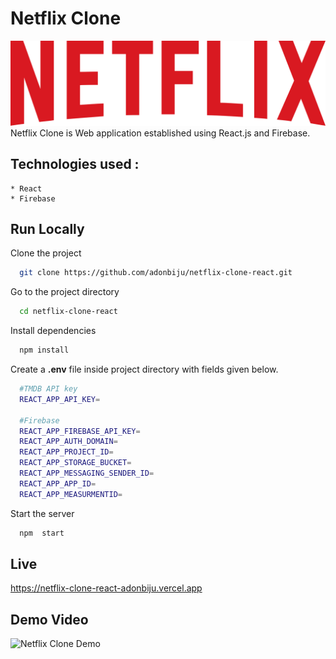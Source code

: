 # Netflix Clone
  ![Netflix Clone Logo](/Demo/netflixLogo.png)
  Netflix Clone is Web application established using React.js and Firebase.
## Technologies used :
    * React
    * Firebase
## Run Locally

Clone the project

```bash
  git clone https://github.com/adonbiju/netflix-clone-react.git
```

Go to the project directory

```bash
  cd netflix-clone-react
```

Install dependencies

```bash
  npm install
```

Create a **.env** file inside project directory with fields given below.

```bash
  #TMDB API key
  REACT_APP_API_KEY=

  #Firebase
  REACT_APP_FIREBASE_API_KEY=
  REACT_APP_AUTH_DOMAIN=
  REACT_APP_PROJECT_ID=
  REACT_APP_STORAGE_BUCKET=
  REACT_APP_MESSAGING_SENDER_ID=
  REACT_APP_APP_ID=
  REACT_APP_MEASURMENTID=
```

Start the server

```bash
  npm  start
```
## Live
  https://netflix-clone-react-adonbiju.vercel.app

## Demo Video
  ![Netflix Clone Demo](/Demo/demo.jif)